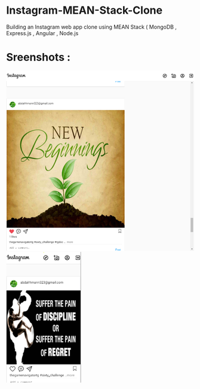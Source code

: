 # Instagram-MEAN-Stack-Clone
Building an Instagram web app clone using MEAN Stack ( MongoDB , Express.js , Angular , Node.js 


# Sreenshots :
<p>
 <img src="https://github.com/Abdalrahman323/Instagram-MEAN-Stack-Clone/blob/master/screenshots/web-view.png" alt="Explore Page" width="800">

<img src="https://github.com/Abdalrahman323/Instagram-MEAN-Stack-Clone/blob/master/screenshots/mobile-view.png" alt="Mobile view" width="200">
</p>


